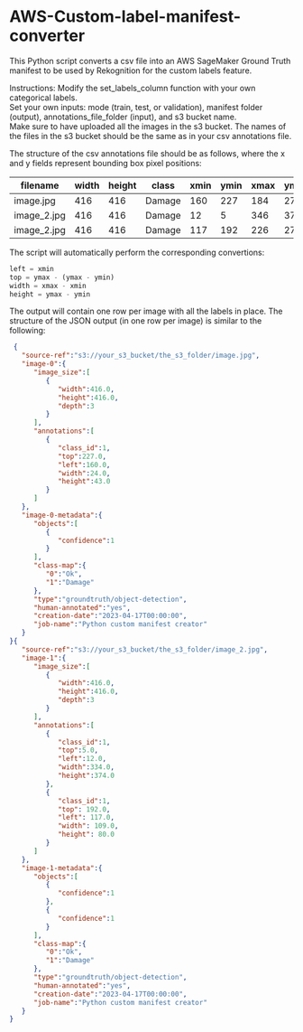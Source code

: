 # AWS-Custom-label-manifest-converter
This Python script converts a csv file into an AWS SageMaker Ground Truth manifest to be used by Rekognition for the custom labels feature.

Instructions:
Modify the set_labels_column function with your own categorical labels.  
Set your own inputs: mode (train, test, or validation), manifest folder (output), annotations_file_folder (input), and s3 bucket name.  
Make sure to have uploaded all the images in the s3 bucket. The names of the files in the s3 bucket should be the same as in your csv annotations file.  

The structure of the csv annotations file should be as follows, where the x and y fields represent bounding box pixel positions:

| filename  | width | height | class | xmin | ymin | xmax | ymax |
| --- | --- | --- | --- | --- | --- | --- | --- |
| image.jpg  | 416 | 416 | Damage | 160 | 227 | 184 | 270 |
| image_2.jpg  | 416 | 416 | Damage | 12 | 5 | 346 | 379 |
| image_2.jpg  | 416 | 416 | Damage | 117 | 192 | 226 | 272 |


The script will automatically perform the corresponding convertions:

```python
left = xmin
top = ymax - (ymax - ymin)
width = xmax - xmin
height = ymax - ymin
```

The output will contain one row per image with all the labels in place. The structure of the JSON output (in one row per image) is similar to the following:
```json
 {
   "source-ref":"s3://your_s3_bucket/the_s3_folder/image.jpg",
   "image-0":{
      "image_size":[
         {
            "width":416.0,
            "height":416.0,
            "depth":3
         }
      ],
      "annotations":[
         {
            "class_id":1,
            "top":227.0,
            "left":160.0,
            "width":24.0,
            "height":43.0
         }
      ]
   },
   "image-0-metadata":{
      "objects":[
         {
            "confidence":1
         }
      ],
      "class-map":{
         "0":"Ok",
         "1":"Damage"
      },
      "type":"groundtruth/object-detection",
      "human-annotated":"yes",
      "creation-date":"2023-04-17T00:00:00",
      "job-name":"Python custom manifest creator"
   }
}{
   "source-ref":"s3://your_s3_bucket/the_s3_folder/image_2.jpg",
   "image-1":{
      "image_size":[
         {
            "width":416.0,
            "height":416.0,
            "depth":3
         }
      ],
      "annotations":[
         {
            "class_id":1,
            "top":5.0,
            "left":12.0,
            "width":334.0,
            "height":374.0
         },         
         {
            "class_id":1,
            "top": 192.0, 
            "left": 117.0, 
            "width": 109.0, 
            "height": 80.0
         }
      ]
   },
   "image-1-metadata":{
      "objects":[
         {
            "confidence":1
         },
         {
            "confidence":1
         }
      ],
      "class-map":{
         "0":"Ok",
         "1":"Damage"
      },
      "type":"groundtruth/object-detection",
      "human-annotated":"yes",
      "creation-date":"2023-04-17T00:00:00",
      "job-name":"Python custom manifest creator"
   }
}
```
